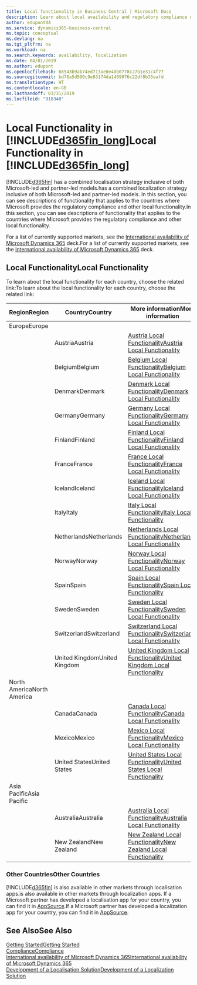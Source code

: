 ```yaml
---
title: Local functionality in Business Central | Microsoft Docs
description: Learn about local availability and regulatory compliance of Dynamics 365 Business Central.
author: edupont04
ms.service: dynamics365-business-central
ms.topic: conceptual
ms.devlang: na
ms.tgt_pltfrm: na
ms.workload: na
ms.search.keywords: availability, localization
ms.date: 04/01/2019
ms.author: edupont
ms.openlocfilehash: 68543b9ab74ed713ae0e4db0778c27b1e31c4f77
ms.sourcegitcommit: bd78a5d990c9e83174da1409076c22df8b35eafd
ms.translationtype: HT
ms.contentlocale: en-GB
ms.lasthandoff: 03/31/2019
ms.locfileid: "918340"
---
```

# <a name="local-functionality-in-included365finlongincludesd365finlongmdmd"></a><span data-ttu-id="46835-103">Local Functionality in [!INCLUDE[d365fin_long](includes/d365fin_long_md.md)]</span><span class="sxs-lookup"><span data-stu-id="46835-103">Local Functionality in [!INCLUDE[d365fin_long](includes/d365fin_long_md.md)]</span></span>
[!INCLUDE[d365fin](includes/d365fin_md.md)] <span data-ttu-id="46835-104">has a combined localisation strategy inclusive of both Microsoft-led and partner-led models.</span><span class="sxs-lookup"><span data-stu-id="46835-104">has a combined localization strategy inclusive of both Microsoft-led and partner-led models.</span></span> <span data-ttu-id="46835-105">In this section, you can see descriptions of functionality that applies to the countries where Microsoft provides the regulatory compliance and other local functionality.</span><span class="sxs-lookup"><span data-stu-id="46835-105">In this section, you can see descriptions of functionality that applies to the countries where Microsoft provides the regulatory compliance and other local functionality.</span></span>  

<span data-ttu-id="46835-106">For a list of currently supported markets, see the [International availability of Microsoft Dynamics 365](https://docs.microsoft.com/en-us/dynamics365/get-started/availability) deck.</span><span class="sxs-lookup"><span data-stu-id="46835-106">For a list of currently supported markets, see the [International availability of Microsoft Dynamics 365](https://docs.microsoft.com/en-us/dynamics365/get-started/availability) deck.</span></span>  

## <a name="local-functionality"></a><span data-ttu-id="46835-107">Local Functionality</span><span class="sxs-lookup"><span data-stu-id="46835-107">Local Functionality</span></span>
<span data-ttu-id="46835-108">To learn about the local functionality for each country, choose the related link:</span><span class="sxs-lookup"><span data-stu-id="46835-108">To learn about the local functionality for each country, choose the related link:</span></span>

| <span data-ttu-id="46835-109">Region</span><span class="sxs-lookup"><span data-stu-id="46835-109">Region</span></span> | <span data-ttu-id="46835-110">Country</span><span class="sxs-lookup"><span data-stu-id="46835-110">Country</span></span> | <span data-ttu-id="46835-111">More information</span><span class="sxs-lookup"><span data-stu-id="46835-111">More information</span></span> |
| --- | --- |--- |
| <span data-ttu-id="46835-112">Europe</span><span class="sxs-lookup"><span data-stu-id="46835-112">Europe</span></span> |  | |
|        | <span data-ttu-id="46835-113">Austria</span><span class="sxs-lookup"><span data-stu-id="46835-113">Austria</span></span> | [<span data-ttu-id="46835-114">Austria Local Functionality</span><span class="sxs-lookup"><span data-stu-id="46835-114">Austria Local Functionality</span></span>](localfunctionality/austria/austria-local-functionality.md) |
|        | <span data-ttu-id="46835-115">Belgium</span><span class="sxs-lookup"><span data-stu-id="46835-115">Belgium</span></span> |  [<span data-ttu-id="46835-116">Belgium Local Functionality</span><span class="sxs-lookup"><span data-stu-id="46835-116">Belgium Local Functionality</span></span>](localfunctionality/belgium/belgium-local-functionality.md) |
|        | <span data-ttu-id="46835-117">Denmark</span><span class="sxs-lookup"><span data-stu-id="46835-117">Denmark</span></span> | [<span data-ttu-id="46835-118">Denmark Local Functionality</span><span class="sxs-lookup"><span data-stu-id="46835-118">Denmark Local Functionality</span></span>](localfunctionality/denmark/denmark-local-functionality.md) |
|        | <span data-ttu-id="46835-119">Germany</span><span class="sxs-lookup"><span data-stu-id="46835-119">Germany</span></span> | [<span data-ttu-id="46835-120">Germany Local Functionality</span><span class="sxs-lookup"><span data-stu-id="46835-120">Germany Local Functionality</span></span>](localfunctionality/germany/germany-local-functionality.md) |
|        | <span data-ttu-id="46835-121">Finland</span><span class="sxs-lookup"><span data-stu-id="46835-121">Finland</span></span> | [<span data-ttu-id="46835-122">Finland Local Functionality</span><span class="sxs-lookup"><span data-stu-id="46835-122">Finland Local Functionality</span></span>](localfunctionality/finland/finland-local-functionality.md) |
|        | <span data-ttu-id="46835-123">France</span><span class="sxs-lookup"><span data-stu-id="46835-123">France</span></span> | [<span data-ttu-id="46835-124">France Local Functionality</span><span class="sxs-lookup"><span data-stu-id="46835-124">France Local Functionality</span></span>](localfunctionality/france/france-local-functionality.md) |
|        | <span data-ttu-id="46835-125">Iceland</span><span class="sxs-lookup"><span data-stu-id="46835-125">Iceland</span></span> | [<span data-ttu-id="46835-126">Iceland Local Functionality</span><span class="sxs-lookup"><span data-stu-id="46835-126">Iceland Local Functionality</span></span>](localfunctionality/iceland/iceland-local-functionality.md) |
|        | <span data-ttu-id="46835-127">Italy</span><span class="sxs-lookup"><span data-stu-id="46835-127">Italy</span></span> | [<span data-ttu-id="46835-128">Italy Local Functionality</span><span class="sxs-lookup"><span data-stu-id="46835-128">Italy Local Functionality</span></span>](localfunctionality/italy/italy-local-functionality.md) |
|        | <span data-ttu-id="46835-129">Netherlands</span><span class="sxs-lookup"><span data-stu-id="46835-129">Netherlands</span></span> | [<span data-ttu-id="46835-130">Netherlands Local Functionality</span><span class="sxs-lookup"><span data-stu-id="46835-130">Netherlands Local Functionality</span></span>](localfunctionality/netherlands/netherlands-local-functionality.md) |
|        | <span data-ttu-id="46835-131">Norway</span><span class="sxs-lookup"><span data-stu-id="46835-131">Norway</span></span> | [<span data-ttu-id="46835-132">Norway Local Functionality</span><span class="sxs-lookup"><span data-stu-id="46835-132">Norway Local Functionality</span></span>](localfunctionality/norway/norway-local-functionality.md) |
|        | <span data-ttu-id="46835-133">Spain</span><span class="sxs-lookup"><span data-stu-id="46835-133">Spain</span></span> | [<span data-ttu-id="46835-134">Spain Local Functionality</span><span class="sxs-lookup"><span data-stu-id="46835-134">Spain Local Functionality</span></span>](localfunctionality/spain/spain-local-functionality.md) |
|        | <span data-ttu-id="46835-135">Sweden</span><span class="sxs-lookup"><span data-stu-id="46835-135">Sweden</span></span> | [<span data-ttu-id="46835-136">Sweden Local Functionality</span><span class="sxs-lookup"><span data-stu-id="46835-136">Sweden Local Functionality</span></span>](localfunctionality/sweden/sweden-local-functionality.md) |
|        | <span data-ttu-id="46835-137">Switzerland</span><span class="sxs-lookup"><span data-stu-id="46835-137">Switzerland</span></span> | [<span data-ttu-id="46835-138">Switzerland Local Functionality</span><span class="sxs-lookup"><span data-stu-id="46835-138">Switzerland Local Functionality</span></span>](localfunctionality/switzerland/switzerland-local-functionality.md) |
|        | <span data-ttu-id="46835-139">United Kingdom</span><span class="sxs-lookup"><span data-stu-id="46835-139">United Kingdom</span></span> | [<span data-ttu-id="46835-140">United Kingdom Local Functionality</span><span class="sxs-lookup"><span data-stu-id="46835-140">United Kingdom Local Functionality</span></span>](localfunctionality/unitedkingdom/united-kingdom-local-functionality.md) |
| <span data-ttu-id="46835-141">North America</span><span class="sxs-lookup"><span data-stu-id="46835-141">North America</span></span> |       |  |
|        | <span data-ttu-id="46835-142">Canada</span><span class="sxs-lookup"><span data-stu-id="46835-142">Canada</span></span>|[<span data-ttu-id="46835-143">Canada Local Functionality</span><span class="sxs-lookup"><span data-stu-id="46835-143">Canada Local Functionality</span></span>](localfunctionality/canada/canada-local-functionality.md) |
|        | <span data-ttu-id="46835-144">Mexico</span><span class="sxs-lookup"><span data-stu-id="46835-144">Mexico</span></span> | [<span data-ttu-id="46835-145">Mexico Local Functionality</span><span class="sxs-lookup"><span data-stu-id="46835-145">Mexico Local Functionality</span></span>](localfunctionality/mexico/mexico-local-functionality.md) |
|        | <span data-ttu-id="46835-146">United States</span><span class="sxs-lookup"><span data-stu-id="46835-146">United States</span></span>|[<span data-ttu-id="46835-147">United States Local Functionality</span><span class="sxs-lookup"><span data-stu-id="46835-147">United States Local Functionality</span></span>](localfunctionality/unitedstates/united-states-local-functionality.md) |
| <span data-ttu-id="46835-148">Asia Pacific</span><span class="sxs-lookup"><span data-stu-id="46835-148">Asia Pacific</span></span> |       |  |
|        | <span data-ttu-id="46835-149">Australia</span><span class="sxs-lookup"><span data-stu-id="46835-149">Australia</span></span> | [<span data-ttu-id="46835-150">Australia Local Functionality</span><span class="sxs-lookup"><span data-stu-id="46835-150">Australia Local Functionality</span></span>](localfunctionality/australia/australia-local-functionality.md) |
|        | <span data-ttu-id="46835-151">New Zealand</span><span class="sxs-lookup"><span data-stu-id="46835-151">New Zealand</span></span> | [<span data-ttu-id="46835-152">New Zealand Local Functionality</span><span class="sxs-lookup"><span data-stu-id="46835-152">New Zealand Local Functionality</span></span>](localfunctionality/newzealand/new-zealand-local-functionality.md) |

### <a name="other-countries"></a><span data-ttu-id="46835-153">Other Countries</span><span class="sxs-lookup"><span data-stu-id="46835-153">Other Countries</span></span>
[!INCLUDE[d365fin](includes/d365fin_md.md)] <span data-ttu-id="46835-154">is also available in other markets through localisation apps.</span><span class="sxs-lookup"><span data-stu-id="46835-154">is also available in other markets through localization apps.</span></span> <span data-ttu-id="46835-155">If a Microsoft partner has developed a localisation app for your country, you can find it in [AppSource](https://appsource.microsoft.com/en-us/product/dynamics-365-business-central/).</span><span class="sxs-lookup"><span data-stu-id="46835-155">If a Microsoft partner has developed a localization app for your country, you can find it in [AppSource](https://appsource.microsoft.com/en-us/product/dynamics-365-business-central/).</span></span>

## <a name="see-also"></a><span data-ttu-id="46835-156">See Also</span><span class="sxs-lookup"><span data-stu-id="46835-156">See Also</span></span>
[<span data-ttu-id="46835-157">Getting Started</span><span class="sxs-lookup"><span data-stu-id="46835-157">Getting Started</span></span>](product-get-started.md)  
[<span data-ttu-id="46835-158">Compliance</span><span class="sxs-lookup"><span data-stu-id="46835-158">Compliance</span></span>](compliance/compliance-overview.md)  
[<span data-ttu-id="46835-159">International availability of Microsoft Dynamics 365</span><span class="sxs-lookup"><span data-stu-id="46835-159">International availability of Microsoft Dynamics 365</span></span>](https://docs.microsoft.com/en-us/dynamics365/get-started/availability)  
[<span data-ttu-id="46835-160">Development of a Localisation Solution</span><span class="sxs-lookup"><span data-stu-id="46835-160">Development of a Localization Solution</span></span>](/dynamics365/business-central/dev-itpro/developer/readiness/readiness-develop-localization)  
